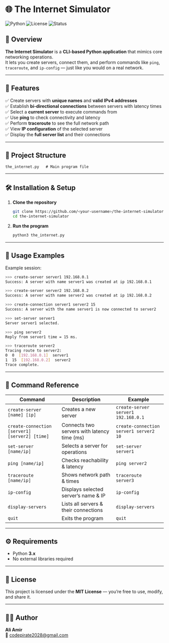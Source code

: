 # 🌐 The Internet Simulator

![Python](https://img.shields.io/badge/Python-3.x-blue.svg)
![License](https://img.shields.io/badge/License-MIT-green.svg)
![Status](https://img.shields.io/badge/Status-Completed-brightgreen.svg)

## 📌 Overview
**The Internet Simulator** is a **CLI-based Python application** that mimics core networking operations.  
It lets you create servers, connect them, and perform commands like `ping`, `traceroute`, and `ip-config` — just like you would on a real network.

---

## 🚀 Features
✅ Create servers with **unique names** and **valid IPv4 addresses**  
✅ Establish **bi-directional connections** between servers with latency times  
✅ Select a **current server** to execute commands from  
✅ Use **ping** to check connectivity and latency  
✅ Perform **traceroute** to see the full network path  
✅ View **IP configuration** of the selected server  
✅ Display the **full server list** and their connections  

---

## 📂 Project Structure
```
the_internet.py   # Main program file
```

---

## 🛠️ Installation & Setup
1. **Clone the repository**
   ```bash
   git clone https://github.com/<your-username>/the-internet-simulator.git
   cd the-internet-simulator
   ```

2. **Run the program**
   ```bash
   python3 the_internet.py
   ```

---

## 📖 Usage Examples
Example session:
```bash
>>> create-server server1 192.168.0.1
Success: A server with name server1 was created at ip 192.168.0.1

>>> create-server server2 192.168.0.2
Success: A server with name server2 was created at ip 192.168.0.2

>>> create-connection server1 server2 15
Success: A server with the name server1 is now connected to server2

>>> set-server server1
Server server1 selected.

>>> ping server2
Reply from server1 time = 15 ms.

>>> traceroute server2
Tracing route to server2:
0  0  [192.168.0.1]  server1
1  15  [192.168.0.2]  server2
Trace complete.
```

---

## 📜 Command Reference
| Command | Description | Example |
|---------|-------------|---------|
| `create-server [name] [ip]` | Creates a new server | `create-server server1 192.168.0.1` |
| `create-connection [server1] [server2] [time]` | Connects two servers with latency time (ms) | `create-connection server1 server2 10` |
| `set-server [name/ip]` | Selects a server for operations | `set-server server1` |
| `ping [name/ip]` | Checks reachability & latency | `ping server2` |
| `traceroute [name/ip]` | Shows network path & times | `traceroute server3` |
| `ip-config` | Displays selected server’s name & IP | `ip-config` |
| `display-servers` | Lists all servers & their connections | `display-servers` |
| `quit` | Exits the program | `quit` |

---

## ⚙️ Requirements
- Python **3.x**
- No external libraries required

---

## 📄 License
This project is licensed under the **MIT License** — you’re free to use, modify, and share it.

---

## 👨‍💻 Author
**Ali Amir**  
📧 codepirate2028@gmail.com
